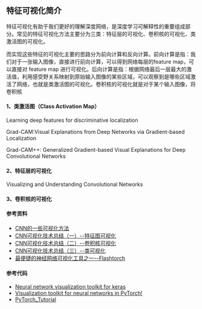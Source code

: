 ## 特征可视化简介

特征可视化有助于我们更好的理解深度网络，是深度学习可解释性的重要组成部分。常见的特征可视化方法主要分为三类：特征层的可视化、卷积核的可视化、类激活图的可视化。

而实现这些特征的可视化主要的思路分为前向计算和反向计算。前向计算是指：我们对于一张输入图像，直接进行前向计算，可以得到网络每层的feature map，可以直接对 feature map 进行可视化。后向计算是指：根据网络最后一层最大的激活值，利用感受野关系映射到原始输入图像的某些区域，可以观察到是哪些区域激活了网络，也就是类激活图的可视化。卷积核的可视化就是对于某个输入图像，将卷积核

#### 1、类激活图（Class Activation **M**ap）

Learning deep features for discriminative localization

Grad-CAM:Visual Explanations from Deep Networks via Gradient-based Localization

Grad-CAM++: Generalized Gradient-based Visual Explanations for Deep Convolutional Networks



#### 2、特征层的可视化

Visualizing and Understanding Convolutional Networks



#### 3、卷积核的可视化







#### 参考资料

- [CNN的一些可视化方法](https://zhuanlan.zhihu.com/p/340849764)
- [CNN可视化技术总结（一）--特征图可视化](https://zhuanlan.zhihu.com/p/347008113)
- [CNN可视化技术总结（二）--卷积核可视化](https://zhuanlan.zhihu.com/p/348901286)
- [CNN可视化技术总结（三）--类可视化](https://zhuanlan.zhihu.com/p/350874589)
- [最便捷的神经网络可视化工具之一--Flashtorch](https://zhuanlan.zhihu.com/p/81838126)

#### 参考代码

- [Neural network visualization toolkit for keras](https://github.com/raghakot/keras-vis)
- [Visualization toolkit for neural networks in PyTorch!](https://github.com/MisaOgura/flashtorch)
- [PyTorch_Tutorial](https://github.com/TingsongYu/PyTorch_Tutorial/tree/master/Code/4_viewer)